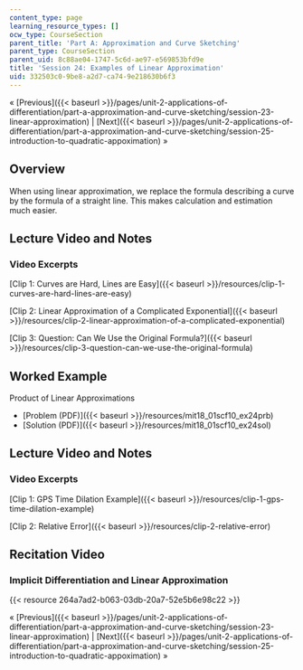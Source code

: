 ```yaml
---
content_type: page
learning_resource_types: []
ocw_type: CourseSection
parent_title: 'Part A: Approximation and Curve Sketching'
parent_type: CourseSection
parent_uid: 8c88ae04-1747-5c6d-ae97-e569853bfd9e
title: 'Session 24: Examples of Linear Approximation'
uid: 332503c0-9be8-a2d7-ca74-9e218630b6f3
---
```


« [Previous]({{< baseurl >}}/pages/unit-2-applications-of-differentiation/part-a-approximation-and-curve-sketching/session-23-linear-approximation) | [Next]({{< baseurl >}}/pages/unit-2-applications-of-differentiation/part-a-approximation-and-curve-sketching/session-25-introduction-to-quadratic-appoximation) »

Overview
--------

When using linear approximation, we replace the formula describing a curve by the formula of a straight line. This makes calculation and estimation much easier.

Lecture Video and Notes
-----------------------

### Video Excerpts

[Clip 1: Curves are Hard, Lines are Easy]({{< baseurl >}}/resources/clip-1-curves-are-hard-lines-are-easy)

[Clip 2: Linear Approximation of a Complicated Exponential]({{< baseurl >}}/resources/clip-2-linear-approximation-of-a-complicated-exponential)

[Clip 3: Question: Can We Use the Original Formula?]({{< baseurl >}}/resources/clip-3-question-can-we-use-the-original-formula)

Worked Example
--------------

Product of Linear Approximations

*   [Problem (PDF)]({{< baseurl >}}/resources/mit18_01scf10_ex24prb)
*   [Solution (PDF)]({{< baseurl >}}/resources/mit18_01scf10_ex24sol)

Lecture Video and Notes
-----------------------

### Video Excerpts

[Clip 1: GPS Time Dilation Example]({{< baseurl >}}/resources/clip-1-gps-time-dilation-example)

[Clip 2: Relative Error]({{< baseurl >}}/resources/clip-2-relative-error)

Recitation Video
----------------

### Implicit Differentiation and Linear Approximation

{{< resource 264a7ad2-b063-03db-20a7-52e5b6e98c22 >}}

« [Previous]({{< baseurl >}}/pages/unit-2-applications-of-differentiation/part-a-approximation-and-curve-sketching/session-23-linear-approximation) | [Next]({{< baseurl >}}/pages/unit-2-applications-of-differentiation/part-a-approximation-and-curve-sketching/session-25-introduction-to-quadratic-appoximation) »